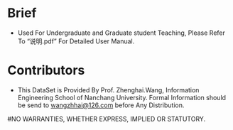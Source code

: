# Brief
 * Used For Undergraduate and Graduate student Teaching, Please Refer To “说明.pdf” For Detailed User Manual.

# Contributors
 * This DataSet is Provided By Prof. Zhenghai.Wang, Information Engineering School of Nanchang University.  Formal Information should be send to wangzhhai@126.com before Any Distribution.

#NO WARRANTIES, WHETHER EXPRESS, IMPLIED OR STATUTORY.
